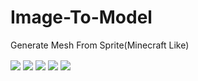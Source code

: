 # Image-To-Model
Generate Mesh From Sprite(Minecraft Like)

<img align= "center" src = "https://media.discordapp.net/attachments/627848087276093440/1115973253727518801/image.png?width=586&height=445">
<img align= "center" src = "https://media.discordapp.net/attachments/627848087276093440/1115973472087195738/image.png?width=522&height=443">
<img align= "center" src = "https://media.discordapp.net/attachments/627848087276093440/1115974471845691442/image.png?width=575&height=478">
<img align= "center" src = "https://media.discordapp.net/attachments/627848087276093440/1115973581323640902/image.png?width=623&height=449">
<img align= "center" src = "https://media.discordapp.net/attachments/627848087276093440/1115976739097694299/image.png?width=364&height=122">
